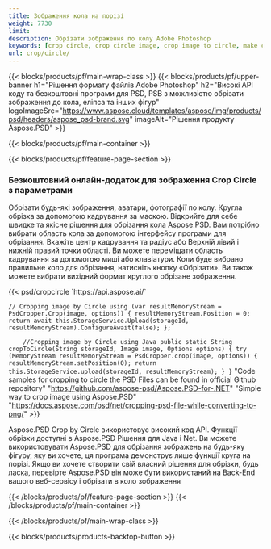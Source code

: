 ```yaml
---
title: Зображення кола на порізі
weight: 7730
limit: 
description: Обрізати зображення по колу Adobe Photoshop
keywords: [crop circle, crop circle image, crop image to circle, make circle photo]
url: crop/circle/
---
```

{{< blocks/products/pf/main-wrap-class >}}
{{< blocks/products/pf/upper-banner h1="Рішення формату файлів Adobe Photoshop" h2="Високі API коду та безкоштовні програми для PSD, PSB з можливістю обрізати зображення до кола, еліпса та інших фігур" logoImageSrc="https://www.aspose.cloud/templates/aspose/img/products/psd/headers/aspose_psd-brand.svg" imageAlt="Рішення продукту Aspose.PSD" >}}

{{< blocks/products/pf/main-container >}}

{{< blocks/products/pf/feature-page-section >}}
<h3 class="headingpdleft">Безкоштовний онлайн-додаток для зображення Crop Circle з параметрами</h3>
<p>Обрізати будь-які зображення, аватари, фотографії по колу. Кругла обрізка за допомогою кадрування за маскою. Відкрийте для себе швидке та якісне рішення для обрізання кола Aspose.PSD. Вам потрібно вибрати область кола за допомогою інтерфейсу програми для обрізання. Вкажіть центр кадрування та радіус або Верхній лівий і нижній правий точки області. Ви можете переміщати область кадрування за допомогою миші або клавіатури. Коли буде вибрано правильне коло для обрізання, натисніть кнопку «Обрізати». Ви також можете вибрати вихідний формат круглого обрізане зображення.</p>
{{< psd/cropcircle `https://api.aspose.ai/` 

`// Cropping image by Circle
using (var resultMemoryStream = PsdCropper.Crop(image, options))
{
	resultMemoryStream.Position = 0;
	return await this.StorageService.Upload(storageId, resultMemoryStream).ConfigureAwait(false);
};` 
     
`    //Cropping image by Circle using Java
	public static String cropToCircle(String storageId, Image image, Options options) {
        try (MemoryStream resultMemoryStream = PsdCropper.crop(image, options)) {
            resultMemoryStream.setPosition(0);
            return this.StorageService.upload(storageId, resultMemoryStream);
        }
    }` 
"Code samples for cropping to circle the PSD Files can be found in official Github repository"  "https://github.com/aspose-psd/Aspose.PSD-for-.NET" 
"Simple way to crop image using Aspose.PSD" "https://docs.aspose.com/psd/net/cropping-psd-file-while-converting-to-png/" >}}
<p>Aspose.PSD Crop by Circle використовує високий код API. Функції обрізки доступні в Aspose.PSD Рішення для Java і Net. Ви можете використовувати Aspose.PSD для обрізання зображень на будь-яку фігуру, яку ви хочете, ця програма демонструє лише функції круга на порізі. Якщо ви хочете створити свій власний рішення для обрізки, будь ласка, перевірте Aspose.PSD він може бути використаний на Back-End вашого веб-сервісу і обрізати в коло зображення</p>
<!--<ul>
<li><a href="psb">PSB Circle Crop</a></li>
<li><a href="ellipse">Ellipse crop App</a></li>
</ul>-->
{{< /blocks/products/pf/feature-page-section >}}
{{< /blocks/products/pf/main-container >}}


{{< /blocks/products/pf/main-wrap-class >}}

{{< blocks/products/products-backtop-button >}}

